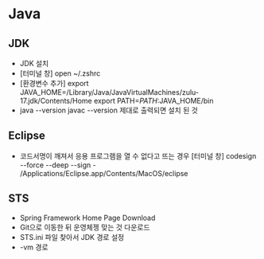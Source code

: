 # Java

## JDK
- JDK 설치
- [터미널 창] open ~/.zshrc
- [환경변수 추가] 
  export JAVA_HOME=/Library/Java/JavaVirtualMachines/zulu-17.jdk/Contents/Home
	export PATH=${PATH}:$JAVA_HOME/bin
- java --version
  javac --version 제대로 출력되면 설치 된 것
  
## Eclipse
- 코드서명이 깨져서 응용 프로그램을 열 수 없다고 뜨는 경우
  [터미널 창] codesign --force --deep --sign - /Applications/Eclipse.app/Contents/MacOS/eclipse

## STS
- Spring Framework Home Page Download
- Git으로 이동한 뒤 운영체젱 맞는 것 다운로드
- STS.ini 파일 찾아서 JDK 경로 설정
- -vm
  경로
